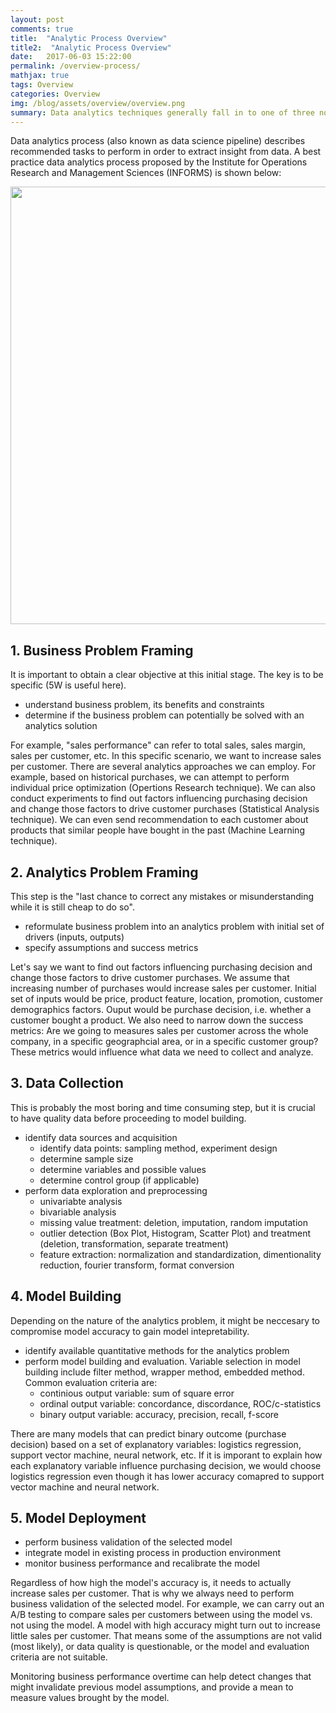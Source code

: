 ```yaml
---
layout: post
comments: true
title:  "Analytic Process Overview"
title2:  "Analytic Process Overview"
date:   2017-06-03 15:22:00
permalink: /overview-process/
mathjax: true
tags: Overview
categories: Overview
img: /blog/assets/overview/overview.png
summary: Data analytics techniques generally fall in to one of three non mutually exclusive fields...
---
```


Data analytics process (also known as data science pipeline) describes recommended tasks to perform in order to extract insight from data. A best practice data analytics process proposed by the Institute for Operations Research and Management Sciences (INFORMS) is shown below:

<div class="imgcap">
<div >
    <img src="/blog/assets/overview/Analytics-Process.png" width = "700">
</div>
</div>

## 1. Business Problem Framing
It is important to obtain a clear objective at this initial stage. The key is to be specific (5W is useful here).
* understand business problem, its benefits and constraints
* determine if the business problem can potentially be solved with an analytics solution

For example, "sales performance" can refer to total sales, sales margin, sales per customer, etc. In this specific scenario, we want to increase sales per customer. There are several analytics approaches we can employ. For example, based on historical purchases, we can attempt to perform individual price optimization (Opertions Research technique). We can also conduct experiments to find out factors influencing purchasing decision and change those factors to drive customer purchases (Statistical Analysis technique). We can even send recommendation to each customer about products that similar people have bought in the past (Machine Learning technique).

## 2. Analytics Problem Framing
This step is the "last chance to correct any mistakes or misunderstanding while it is still cheap to do so".
* reformulate business problem into an analytics problem with initial set of drivers (inputs, outputs)
* specify assumptions and success metrics

Let's say we want to find out factors influencing purchasing decision and change those factors to drive customer purchases. We assume that increasing number of purchases would increase sales per customer. Initial set of inputs would be price, product feature, location, promotion, customer demographics factors. Ouput would be purchase decision, i.e. whether a customer bought a product. We also need to narrow down the success metrics: Are we going to measures sales per customer across the whole company, in a specific geographcial area, or in a specific customer group? These metrics would influence what data we need to collect and analyze.


## 3. Data Collection
This is probably the most boring and time consuming step, but it is crucial to have quality data before proceeding to model building.
* identify data sources and acquisition
  * identify data points: sampling method, experiment design
  * determine sample size
  * determine variables and possible values
  * determine control group (if applicable)
* perform data exploration and preprocessing
  * univariabte analysis
  * bivariable analysis
  * missing value treatment: deletion, imputation, random imputation
  * outlier detection (Box Plot, Histogram, Scatter Plot) and treatment (deletion, transformation, separate treatment)
  * feature extraction: normalization and standardization, dimentionality reduction, fourier transform, format conversion
  
## 4. Model Building
Depending on the nature of the analytics problem, it might be neccesary to compromise model accuracy to gain model intepretability.
* identify available quantitative methods for the analytics problem
* perform model building and evaluation. Variable selection in model building include filter method, wrapper method, embedded method. Common evaluation criteria are:
  * continious output variable: sum of square error
  * ordinal output variable: concordance, discordance, ROC/c-statistics
  * binary output variable: accuracy, precision, recall, f-score

There are many models that can predict binary outcome (purchase decision) based on a set of explanatory variables: logistics regression, support vector machine, neural network, etc. If it is imporant to explain how each explanatory variable influence purchasing decision, we would choose logistics regression even though it has lower accuracy comapred to support vector machine and neural network.

## 5. Model Deployment
* perform business validation of the selected model
* integrate model in existing process in production environment
* monitor business performance and recalibrate the model

Regardless of how high the model's accuracy is, it needs to actually increase sales per customer. That is why we always need to perform business validation of the selected model. For example, we can carry out an A/B testing to compare sales per customers between using the model vs. not using the model. A model with high accuracy might turn out to increase little sales per customer. That means some of the assumptions are not valid (most likely), or data quality is questionable, or the model and evaluation criteria are not suitable. 

Monitoring business performance overtime can help detect changes that might invalidate previous model assumptions, and provide a mean to measure values brought by the model.

